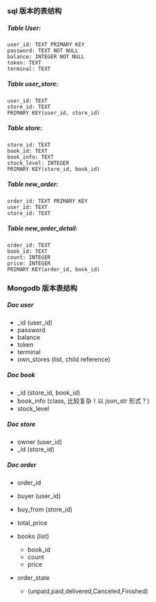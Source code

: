 ### sql 版本的表结构

##### Table User:

```
user_id: TEXT PRIMARY KEY
password: TEXT NOT NULL
balance: INTEGER NOT NULL
token: TEXT
terminal: TEXT
```



##### Table user_store:

```
user_id: TEXT
store_id: TEXT
PRIMARY KEY(user_id, store_id)
```



##### Table store:

```
store_id: TEXT
book_id: TEXT
book_info: TEXT
stock_level: INTEGER
PRIMARY KEY(store_id, book_id)
```



##### Table new_order:

```
order_id: TEXT PRIMARY KEY
user_id: TEXT
store_id: TEXT
```



##### Table new_order_detail:

```
order_id: TEXT
book_id: TEXT
count: INTEGER
price: INTEGER
PRIMARY KEY(order_id, book_id)
```



### Mongodb 版本表结构

##### Doc user

- _id (user_id)
- password
- balance
- token
- terminal
- own_stores (list, child reference)



##### Doc book

- _id (store_id, book_id)
- book_info (class, 比较复杂！以 json_str 形式？)
- stock_level



##### Doc store

- owner (user_id)
- _id (store_id)



##### Doc order

- order_id

- buyer (user_id)
- buy_from (store_id)
- total_price
- books (list)
  - book_id
  - count
  - price
- order_state
  - (unpaid,paid,delivered,Canceled,Finished)

